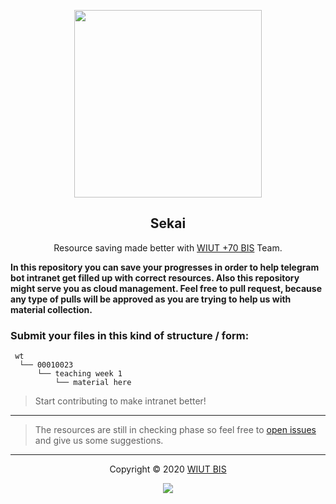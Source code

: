 <p align="center"><a href="https://t.me/westmaid_bot" target="_blank"><img height="300" width="300" src="https://raw.githubusercontent.com/wiut-bis/newiut.deprecated/main/assets/logo.png"/></a></p>

<h2 align="center">Sekai</h2>

<p align="center"> Resource saving made better with <a href="https://t.me/s/SeventyPlusBIS" target="_blank">WIUT +70 BIS</a> Team.</p>

**In this repository you can save your progresses in order to help telegram bot intranet get filled up with correct resources. Also this repository might serve you as cloud management. Feel free to pull request, because any type of pulls will be approved as you are trying to help us with material collection.**

### Submit your files in this kind of structure / form:
```
 wt
  └── 00010023
      └── teaching week 1
          └── material here
```

> Start contributing to make intranet better!

---

> The resources are still in checking phase so feel free to
> [open issues](https://github.com/wiut-bis/sekai/issues/new) and give us some
> suggestions.

---

<p align="center">Copyright &copy; 2020 <a href="https://github.com/wiut-bis/" target="_blank">WIUT BIS</a></p>

<p align="center"><a href="https://github.com/wiut-bis/sekai/blob/master/license"><img src="https://img.shields.io/static/v1.svg?style=flat-square&label=License&message=MIT&logoColor=eceff4&logo=github&colorA=000000&colorB=ffffff"/></a></p>